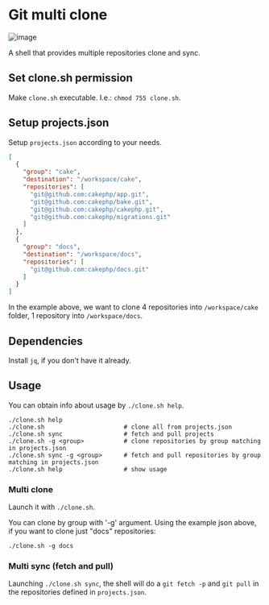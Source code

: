 # Git multi clone

![image](https://img.shields.io/badge/Shell-B238AC?style=for-the-badge&logo=favella&logoColor=white)

A shell that provides multiple repositories clone and sync.

## Set clone.sh permission

Make `clone.sh` executable. I.e.: `chmod 755 clone.sh`.

## Setup projects.json

Setup `projects.json` according to your needs.

```json
[
  {
    "group": "cake",
    "destination": "/workspace/cake",
    "repositories": [
      "git@github.com:cakephp/app.git",
      "git@github.com:cakephp/bake.git",
      "git@github.com:cakephp/cakephp.git",
      "git@github.com:cakephp/migrations.git"
    ]
  },
  {
    "group": "docs",
    "destination": "/workspace/docs",
    "repositories": [
      "git@github.com:cakephp/docs.git"
    ]
  }
]
```

In the example above, we want to clone 4 repositories into `/workspace/cake` folder, 1 repository into `/workspace/docs`.

## Dependencies

Install `jq`, if you don't have it already.

## Usage

You can obtain info about usage by `./clone.sh help`.

```shell
./clone.sh help
./clone.sh                      # clone all from projects.json
./clone.sh sync                 # fetch and pull projects
./clone.sh -g <group>           # clone repositories by group matching in projects.json
./clone.sh sync -g <group>      # fetch and pull repositories by group matching in projects.json
./clone.sh help                 # show usage
```

### Multi clone

Launch it with `./clone.sh`.

You can clone by group with '-g' argument. Using the example json above, if you want to clone just "docs" repositories:

```shell
./clone.sh -g docs
```

### Multi sync (fetch and pull)

Launching `./clone.sh sync`, the shell will do a `git fetch -p` and `git pull` in the repositories defined in `projects.json`.
